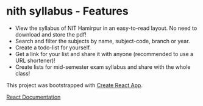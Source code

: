 # nith syllabus - Features

- View the syllabus of NIT Hamirpur in an easy-to-read layout. No need to download and store the pdf!
- Search and filter the subjects by name, subject-code, branch or year.
- Create a todo-list for yourself.
- Get a link for your list and share it with anyone (recommended to use a URL shortener)!
- Create lists for mid-semester exam syllabus and share with the whole class!

This project was bootstrapped with [Create React App](https://github.com/facebook/create-react-app).

[React Documentation](https://reactjs.org/docs/getting-started.html)
